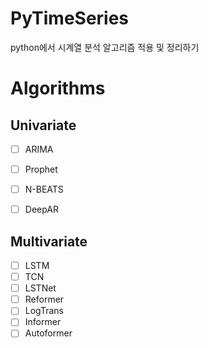 # PyTimeSeries
python에서 시계열 분석 알고리즘 적용 및 정리하기


# Algorithms

## Univariate
- [ ] ARIMA
- [ ] Prophet
- [ ] N-BEATS
- [ ] DeepAR


## Multivariate

- [ ] LSTM
- [ ] TCN
- [ ] LSTNet
- [ ] Reformer
- [ ] LogTrans
- [ ] Informer
- [ ] Autoformer
